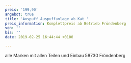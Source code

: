 ```yaml
---
preis: '199,90'
angebot: true
title: 'Auspuff Auspuffanlage ab Kat '
preis_information: Komplettpreis ab Betrieb Fröndenberg
von: ''
bis: ''
date: 2019-02-25 16:44:44 +0100

---
```

alle Marken mit allen Teilen und Einbau 58730 Fröndenberg 